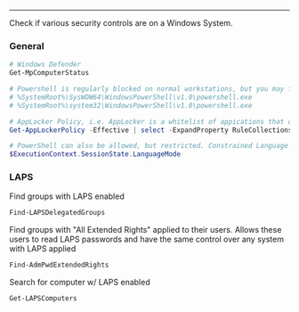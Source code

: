 -- -
Check if various security controls are on a Windows System.
### General
```powershell
# Windows Defender
Get-MpComputerStatus

# Powershell is regularly blocked on normal workstations, but you may find a useable powershell executable they forgot to block:
# %SystemRoot%\SysWOW64\WindowsPowerShell\v1.0\powershell.exe
# %SystemRoot%\system32\WindowsPowerShell\v1.0\powershell.exe

# AppLocker Policy, i.e. AppLocker is a whitelist of appications that can or cannot be run on the system/by the user. 
Get-AppLockerPolicy -Effective | select -ExpandProperty RuleCollections

# PowerShell can also be allowed, but restricted. Constrained Language Mode allows PowerShell to be run, but in a limited fashion. You can see if Constrained Language Mode is on the current session by looking at the following environmental variable 
$ExecutionContext.SessionState.LanguageMode
```
### LAPS
Find groups with LAPS enabled
```powershell
Find-LAPSDelegatedGroups
```
Find groups with "All Extended Rights" applied to their users. Allows these users to read LAPS passwords and have the same control over any system with LAPS applied
```powershell
Find-AdmPwdExtendedRights
```
Search for computer w/ LAPS enabled
```powershell
Get-LAPSComputers
```